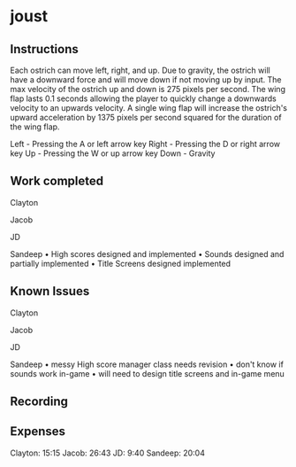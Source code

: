 # joust

## Instructions
Each ostrich can move left, right, and up. Due to gravity, the ostrich will have a downward force and 
will move down if not moving up by input. The max velocity of the ostrich up and down is 275 pixels 
per second. The wing flap lasts 0.1 seconds allowing the player to quickly change a downwards velocity 
to an upwards velocity. A single wing flap will increase the ostrich's upward acceleration by 1375 pixels 
per second squared for the duration of the wing flap.

Left - Pressing the A or left arrow key
Right - Pressing the D or right arrow key
Up - Pressing the W or up arrow key
Down - Gravity

## Work completed
Clayton

Jacob

JD

Sandeep
• High scores designed and implemented
• Sounds designed and partially implemented
• Title Screens designed implemented

## Known Issues
Clayton

Jacob

JD

Sandeep
• messy High score manager class needs revision
• don't know if sounds work in-game
• will need to design title screens and in-game menu

## Recording

## Expenses
Clayton: 15:15
Jacob: 26:43
JD: 9:40
Sandeep: 20:04